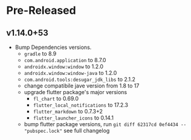 <!--
Title: Pre-Released or Released: v1.2.3+xx
-->

# Pre-Released

## v1.14.0+53

- Bump Dependencies versions.
  - `gradle` to 8.9
  - `com.android.application` to 8.7.0
  - `androidx.window:window` to 1.2.0
  - `androidx.window:window-java` to 1.2.0
  - `com.android.tools:desugar_jdk_libs` to 2.1.2
  - change compatibile jave version from 1.8 to 17
  - upgrade flutter package's major versions
    - `fl_chart` to 0.69.0
    - `flutter_local_notifications` to 17.2.3
    - `flutter_markdown` to 0.7.3+2
    - `flutter_launcher_icons` to 0.14.1
  - bump flutter package versions,
    run `git diff 62317cd 0ef4434 -- "pubspec.lock"` see full changelog
